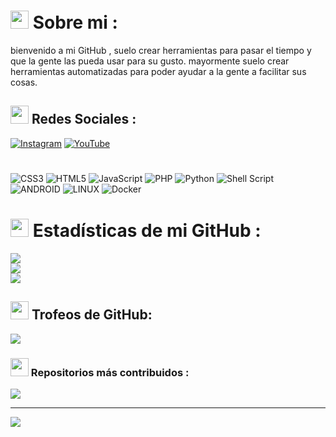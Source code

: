 # <img src="https://github.com/abhishekapk/abhishekapk/blob/master/Assests/Earth.gif" width="29px"> Sobre mi :
bienvenido a mi GitHub , suelo crear herramientas para pasar el tiempo y que la gente las pueda usar para su gusto. mayormente suelo crear herramientas automatizadas para poder ayudar a la gente a facilitar sus cosas.


## <img src="https://github.com/abhishekapk/abhishekapk/blob/master/Assests/Earth.gif" width="29px"> Redes Sociales :
[![Instagram](https://img.shields.io/badge/Instagram-%23E4405F.svg?logo=Instagram&logoColor=white)](https://instagram.com/https://instagram.com/ripnetworkyt) [![YouTube](https://img.shields.io/badge/YouTube-%23FF0000.svg?logo=YouTube&logoColor=white)](https://youtube.com/@https://youtube.com/@RIP-Network) 

#
![CSS3](https://img.shields.io/badge/css3-%231572B6.svg?style=for-the-badge&logo=css3&logoColor=white) ![HTML5](https://img.shields.io/badge/html5-%23E34F26.svg?style=for-the-badge&logo=html5&logoColor=white) ![JavaScript](https://img.shields.io/badge/javascript-%23323330.svg?style=for-the-badge&logo=javascript&logoColor=%23F7DF1E) ![PHP](https://img.shields.io/badge/php-%23777BB4.svg?style=for-the-badge&logo=php&logoColor=white) ![Python](https://img.shields.io/badge/python-3670A0?style=for-the-badge&logo=python&logoColor=ffdd54) ![Shell Script](https://img.shields.io/badge/shell_script-%23121011.svg?style=for-the-badge&logo=gnu-bash&logoColor=white) ![ANDROID](https://img.shields.io/badge/android-%2320232a.svg?style=for-the-badge&logo=android&logoColor=%a4c639) ![LINUX](https://img.shields.io/badge/Linux-FCC624?style=for-the-badge&logo=linux&logoColor=black) ![Docker](https://img.shields.io/badge/docker-%230db7ed.svg?style=for-the-badge&logo=docker&logoColor=white)
# <img src="https://github.com/abhishekapk/abhishekapk/blob/master/Assests/Earth.gif" width="29px"> Estadísticas de mi GitHub :
![](https://github-readme-stats.vercel.app/api?username=RIP-Network&theme=dark&hide_border=false&include_all_commits=true&count_private=true)<br/>
![](https://github-readme-streak-stats.herokuapp.com/?user=RIP-Network&theme=dark&hide_border=false)<br/>
![](https://github-readme-stats.vercel.app/api/top-langs/?username=RIP-Network&theme=dark&hide_border=false&include_all_commits=true&count_private=true&layout=compact)

## <img src="https://github.com/abhishekapk/abhishekapk/blob/master/Assests/Earth.gif" width="29px"> Trofeos de GitHub:
![](https://github-profile-trophy.vercel.app/?username=RIP-Network&theme=dark_dimmed&no-frame=false&no-bg=false&margin-w=4)

### <img src="https://github.com/abhishekapk/abhishekapk/blob/master/Assests/Earth.gif" width="29px"> Repositorios más contribuidos :
![](https://github-contributor-stats.vercel.app/api?username=RIP-Network&limit=5&theme=dark&combine_all_yearly_contributions=true)

---
[![](https://visitcount.itsvg.in/api?id=RIP-Network&icon=9&color=0)](https://visitcount.itsvg.in)

